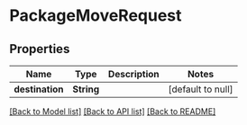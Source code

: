 # PackageMoveRequest

## Properties
Name | Type | Description | Notes
------------ | ------------- | ------------- | -------------
**destination** | **String** |  | [default to null]

[[Back to Model list]](../README.md#documentation-for-models) [[Back to API list]](../README.md#documentation-for-api-endpoints) [[Back to README]](../README.md)


